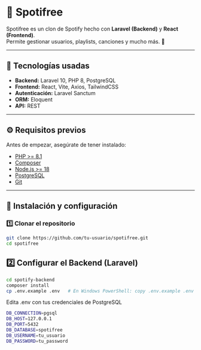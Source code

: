 # 🎵 Spotifree

Spotifree es un clon de Spotify hecho con **Laravel (Backend)** y **React (Frontend)**.  
Permite gestionar usuarios, playlists, canciones y mucho más. 🚀  

---

## 📂 Tecnologías usadas
- **Backend:** Laravel 10, PHP 8, PostgreSQL
- **Frontend:** React, Vite, Axios, TailwindCSS
- **Autenticación:** Laravel Sanctum
- **ORM:** Eloquent
- **API:** REST

---

## ⚙️ Requisitos previos
Antes de empezar, asegúrate de tener instalado:

- [PHP >= 8.1](https://www.php.net/downloads)
- [Composer](https://getcomposer.org/)
- [Node.js >= 18](https://nodejs.org/)
- [PostgreSQL](https://www.postgresql.org/download/)
- [Git](https://git-scm.com/)

---

## 🚀 Instalación y configuración

### 1️⃣ Clonar el repositorio
```bash
git clone https://github.com/tu-usuario/spotifree.git
cd spotifree
```
## 2️⃣ Configurar el Backend (Laravel)

```bash
cd spotify-backend
composer install
cp .env.example .env   # En Windows PowerShell: copy .env.example .env

```
Edita .env con tus credenciales de PostgreSQL

```bash
DB_CONNECTION=pgsql
DB_HOST=127.0.0.1
DB_PORT=5432
DB_DATABASE=spotifree
DB_USERNAME=tu_usuario
DB_PASSWORD=tu_password

```
